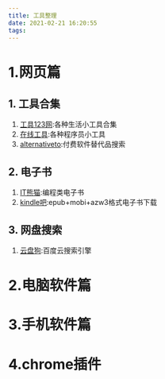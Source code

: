 ```yaml
---
title: 工具整理
date: 2021-02-21 16:20:55
tags:
---
```


<!-- toc -->

# 1.网页篇

## 1. 工具合集

1. [工具123网](http://www.gjw123.com/):各种生活小工具合集
2. [在线工具](https://tool.lu/):各种程序员小工具
3. [alternativeto](https://alternativeto.net/):付费软件替代品搜索

## 2. 电子书

1. [IT熊猫](https://www.itpanda.net/book/):编程类电子书
2. [kindle吧](https://www.kindle8.cc/):epub+mobi+azw3格式电子书下载

## 3. 网盘搜索

1. [云盘狗](http://www.yunpangou.com/):百度云搜索引擎

# 2.电脑软件篇

# 3.手机软件篇

# 4.chrome插件